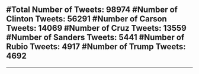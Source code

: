 #Total Number of Tweets: 98974 
#Number of Clinton Tweets: 56291
#Number of Carson Tweets: 14069
#Number of Cruz Tweets: 13559
#Number of Sanders Tweets: 5441
#Number of Rubio Tweets: 4917
#Number of Trump Tweets: 4692
---
---
